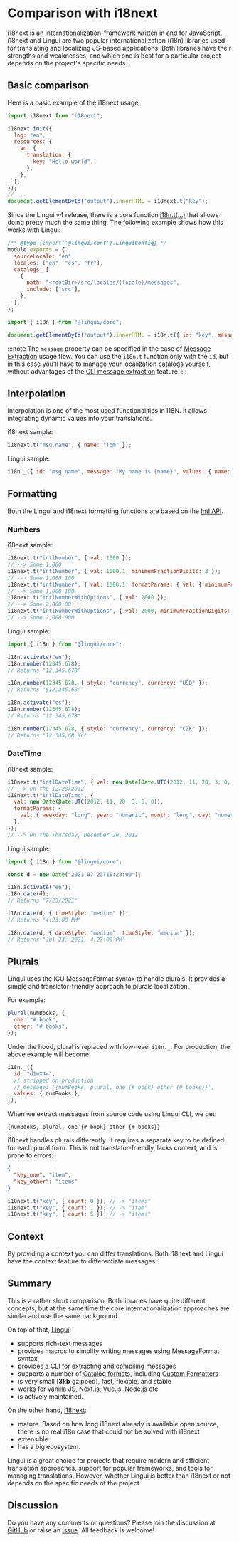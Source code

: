 # Comparison with i18next

[i18next](https://www.i18next.com/) is an internationalization-framework written in and for JavaScript. i18next and Lingui are two popular internationalization (i18n) libraries used for translating and localizing JS-based applications. Both libraries have their strengths and weaknesses, and which one is best for a particular project depends on the project's specific needs.

## Basic comparison

Here is a basic example of the i18next usage:

```js
import i18next from "i18next";

i18next.init({
  lng: "en",
  resources: {
    en: {
      translation: {
        key: "Hello world",
      },
    },
  },
});
// ...
document.getElementById("output").innerHTML = i18next.t("key");
```

Since the Lingui v4 release, there is a core function [i18n.t(...)](/docs/ref/core.md#i18n.t) that allows doing pretty much the same thing. The following example shows how this works with Lingui:

```js title="lingui.config.{js,ts}"
/** @type {import('@lingui/conf').LinguiConfig} */
module.exports = {
  sourceLocale: "en",
  locales: ["en", "cs", "fr"],
  catalogs: [
    {
      path: "<rootDir>/src/locales/{locale}/messages",
      include: ["src"],
    },
  ],
};
```

```js
import { i18n } from "@lingui/core";

document.getElementById("output").innerHTML = i18n.t({ id: "key", message: "Hello world" });
```

:::note
The `message` property can be specified in the case of [Message Extraction](/docs/guides/message-extraction.md) usage flow. You can use the `i18n.t` function only with the `id`, but in this case you'll have to manage your localization catalogs yourself, without advantages of the [CLI message extraction](/docs/tutorials/cli.md#extracting-messages) feature.
:::

## Interpolation

Interpolation is one of the most used functionalities in I18N. It allows integrating dynamic values into your translations.

i18next sample:

```js
i18next.t("msg.name", { name: "Tom" });
```

Lingui sample:

```js
i18n._({ id: "msg.name", message: "My name is {name}", values: { name: "Tom" } });
```

## Formatting

Both the Lingui and i18next formatting functions are based on the [Intl API](https://developer.mozilla.org/en-US/docs/Web/JavaScript/Reference/Global_Objects/Intl).

### Numbers

i18next sample:

```js
i18next.t("intlNumber", { val: 1000 });
// --> Some 1,000
i18next.t("intlNumber", { val: 1000.1, minimumFractionDigits: 3 });
// --> Some 1,000.100
i18next.t("intlNumber", { val: 1000.1, formatParams: { val: { minimumFractionDigits: 3 } } });
// --> Some 1,000.100
i18next.t("intlNumberWithOptions", { val: 2000 });
// --> Some 2,000.00
i18next.t("intlNumberWithOptions", { val: 2000, minimumFractionDigits: 3 });
// --> Some 2,000.000
```

Lingui sample:

```js
import { i18n } from "@lingui/core";

i18n.activate("en");
i18n.number(12345.678);
// Returns "12,345.678"

i18n.number(12345.678, { style: "currency", currency: "USD" });
// Returns "$12,345.68"

i18n.activate("cs");
i18n.number(12345.678);
// Returns "12 345,678"

i18n.number(12345.678, { style: "currency", currency: "CZK" });
// Returns "12 345,68 Kč"
```

### DateTime

i18next sample:

```js
i18next.t("intlDateTime", { val: new Date(Date.UTC(2012, 11, 20, 3, 0, 0)) });
// --> On the 12/20/2012
i18next.t("intlDateTime", {
  val: new Date(Date.UTC(2012, 11, 20, 3, 0, 0)),
  formatParams: {
    val: { weekday: "long", year: "numeric", month: "long", day: "numeric" },
  },
});
// --> On the Thursday, December 20, 2012
```

Lingui sample:

```js
import { i18n } from "@lingui/core";

const d = new Date("2021-07-23T16:23:00");

i18n.activate("en");
i18n.date(d);
// Returns "7/23/2021"

i18n.date(d, { timeStyle: "medium" });
// Returns "4:23:00 PM"

i18n.date(d, { dateStyle: "medium", timeStyle: "medium" });
// Returns "Jul 23, 2021, 4:23:00 PM"
```

## Plurals

Lingui uses the ICU MessageFormat syntax to handle plurals. It provides a simple and translator-friendly approach to plurals localization.

For example:

```js
plural(numBooks, {
  one: "# book",
  other: "# books",
});
```

Under the hood, plural is replaced with low-level `i18n._`. For production, the above example will become:

```js
i18n._({
  id: "d1wX4r",
  // stripped on production
  // message: '{numBooks, plural, one {# book} other {# books}}',
  values: { numBooks },
});
```

When we extract messages from source code using Lingui CLI, we get:

```icu-message-format
{numBooks, plural, one {# book} other {# books}}
```

i18next handles plurals differently. It requires a separate key to be defined for each plural form. This is not translator-friendly, lacks context, and is prone to errors:

```json
{
  "key_one": "item",
  "key_other": "items"
}
```

```js
i18next.t("key", { count: 0 }); // -> "items"
i18next.t("key", { count: 1 }); // -> "item"
i18next.t("key", { count: 5 }); // -> "items"
```

## Context

By providing a context you can differ translations. Both i18next and Lingui have the context feature to differentiate messages.

## Summary

This is a rather short comparison. Both libraries have quite different concepts, but at the same time the core internationalization approaches are similar and use the same background.

On top of that, [Lingui](https://github.com/lingui/js-lingui):

- supports rich-text messages
- provides macros to simplify writing messages using MessageFormat syntax
- provides a CLI for extracting and compiling messages
- supports a number of [Catalog formats](/docs/ref/catalog-formats.md), including [Custom Formatters](/docs/guides/custom-formatter.md)
- is very small (**3kb** gzipped), fast, flexible, and stable
- works for vanilla JS, Next.js, Vue.js, Node.js etc.
- is actively maintained.

On the other hand, [i18next](https://www.i18next.com/):

- mature. Based on how long i18next already is available open source, there is no real i18n case that could not be solved with i18next
- extensible
- has a big ecosystem.

Lingui is a great choice for projects that require modern and efficient translation approaches, support for popular frameworks, and tools for managing translations. However, whether Lingui is better than i18next or not depends on the specific needs of the project.

## Discussion

Do you have any comments or questions? Please join the discussion at [GitHub](https://github.com/lingui/js-lingui/discussions) or raise an [issue](https://github.com/lingui/js-lingui/issues/new). All feedback is welcome!
